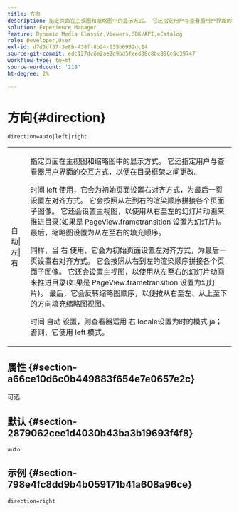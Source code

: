 ```yaml
---
title: 方向
description: 指定页面在主视图和缩略图中的显示方式。 它还指定用户与查看器用户界面的交互方式，以便在目录框架之间更改。
solution: Experience Manager
feature: Dynamic Media Classic,Viewers,SDK/API,eCatalog
role: Developer,User
exl-id: d7d3df37-3e8b-438f-8b24-035b6982dc14
source-git-commit: edc127dc6e2ae2d9bd5feed08c8bc896c8c39747
workflow-type: tm+mt
source-wordcount: '218'
ht-degree: 2%

---
```


# 方向{#direction}

`direction=auto|left|right`

<table id="table_1D425B7685D448459CD3FE8D683C813C"> 
 <tbody> 
  <tr> 
   <td colname="col1"> <p> <span class="codeph"> 自动|左|右 </span> </p> </td> 
   <td colname="col2"> <p>指定页面在主视图和缩略图中的显示方式。 它还指定用户与查看器用户界面的交互方式，以便在目录框架之间更改。 </p> <p>时间 <span class="codeph"> left </span> 使用，它会为初始页面设置右对齐方式，为最后一页设置左对齐方式。 它会按照从左到右的渲染顺序拼接各个页面子图像。 它还会设置主视图，以使用从右至左的幻灯片动画来推进目录(如果是 <span class="codeph"> PageView.frametransition </span> 设置为幻灯片)。 最后，缩略图设置为从左至右的填充顺序。 </p> <p>同样，当 <span class="codeph"> 右 </span> 使用，它会为初始页面设置左对齐方式，为最后一页设置右对齐方式。 它会按照从右到左的渲染顺序拼接各个页面子图像。 它还会设置主视图，以使用从左至右的幻灯片动画来推进目录(如果是 <span class="codeph"> PageView.frametransition </span> 设置为幻灯片)。 最后，它会反转缩略图顺序，以便按从右至左、从上至下的方向填充缩略图视图。 </p> <p>时间 <span class="codeph"> 自动 </span> 设置，则查看器适用 <span class="codeph"> 右 </span> locale设置为时的模式 <span class="codeph"> ja； </span>否则，它使用 <span class="codeph"> left </span> 模式。 </p> </td> 
  </tr> 
 </tbody> 
</table>

## 属性 {#section-a66ce10d6c0b449883f654e7e0657e2c}

可选.

## 默认 {#section-2879062cee1d4030b43ba3b19693f4f8}

`auto`

## 示例 {#section-798e4fc8dd9b4b059171b41a608a96ce}

`direction=right`

